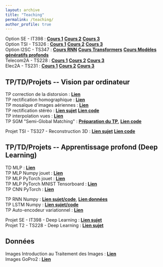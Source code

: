```yaml
---
layout: archive
title: "Teaching"
permalink: /teaching/
author_profile: true
---
```


Option SE - IT398 : [**Cours 1**](https://www.google.com/url?q=https%3A%2F%2Fmycore.core-cloud.net%2Findex.php%2Fs%2Fu63TKZfos1CQpu0%2Fdownload&sa=D&sntz=1&usg=AOvVaw3jp5ZTSEumVu-8q7Ary5lg) [**Cours 2**](https://www.google.com/url?q=https%3A%2F%2Fmycore.core-cloud.net%2Findex.php%2Fs%2FulOBGkCCR09fTq1%2Fdownload&sa=D&sntz=1&usg=AOvVaw3EP1A8cMtPCcwGPP7aeA6G) [**Cours 3**](https://mycore.core-cloud.net/index.php/s/qaUgCWFPYinfZzP/download)  
Option TSI - TS326 : [**Cours 1**](https://www.google.com/url?q=https%3A%2F%2Fmycore.core-cloud.net%2Findex.php%2Fs%2Fu63TKZfos1CQpu0%2Fdownload&sa=D&sntz=1&usg=AOvVaw3jp5ZTSEumVu-8q7Ary5lg) [**Cours 2**](https://www.google.com/url?q=https%3A%2F%2Fmycore.core-cloud.net%2Findex.php%2Fs%2FulOBGkCCR09fTq1%2Fdownload&sa=D&sntz=1&usg=AOvVaw3EP1A8cMtPCcwGPP7aeA6G) [**Cours 3**](https://www.google.com/url?q=https%3A%2F%2Fmycore.core-cloud.net%2Findex.php%2Fs%2FqaUgCWFPYinfZzP%2Fdownload&sa=D&sntz=1&usg=AOvVaw0YXpLrwVUPJqXKrFPBWxgY)  
Option I2SC - TS347 : [**Cours RNN**](https://www.google.com/url?q=https%3A%2F%2Fmycore.core-cloud.net%2Findex.php%2Fs%2FDXyqoJ8NtRtBdhX%2Fdownload&sa=D&sntz=1&usg=AOvVaw0313YYdSVY8UZ0Id8rw4DG) [**Cours Transformers**](https://mycore.core-cloud.net/index.php/s/9ueaWafCSPnBMuP/download) [**Cours Modèles génératifs profonds**](https://mycore.core-cloud.net/index.php/s/6lRV2KOPMy7nI0Z/download)  
Telecom2A - TS228 : [**Cours 1**](https://mycore.core-cloud.net/index.php/s/PttaDm06Geg5clE/download) [**Cours 2**](https://mycore.core-cloud.net/index.php/s/y8ohAqvCoJFdTKH/download) [**Cours 3**](https://mycore.core-cloud.net/index.php/s/Cgv7Q4YWRulJQ3S/download)  
Elec2A - TS231 : [**Cours 1**](https://mycore.core-cloud.net/index.php/s/PttaDm06Geg5clE/download) [**Cours 2**](https://mycore.core-cloud.net/index.php/s/y8ohAqvCoJFdTKH/download) [**Cours 3**](https://mycore.core-cloud.net/index.php/s/Cgv7Q4YWRulJQ3S/download)  



## TP/TD/Projets -- Vision par ordinateur

TP correction de la distorsion : [**Lien**](https://mycore.core-cloud.net/index.php/s/8AhvRdEXCh4cDtM/download)  
TP rectification homographique : [**Lien**](https://mycore.core-cloud.net/index.php/s/ZIe5G2uIUGf3YMu/download)  
TP mosaïque d'images aériennes : [**Lien**](https://www.google.com/url?q=https%3A%2F%2Fmycore.core-cloud.net%2Findex.php%2Fs%2F2QlNAJEDJddeUEW%2Fdownload&sa=D&sntz=1&usg=AOvVaw064_jKIQ8OIUbCIwfG0Qmz)  
TP rectification stéréo : [**Lien sujet**](https://mycore.core-cloud.net/index.php/s/TdDeKndEqJgGNZ5/download) [**Lien code**](https://mycore.core-cloud.net/index.php/s/yFERnMtGIQh4lKM/download)  
TP interpolation vues : [**Lien**](https://www.google.com/url?q=https%3A%2F%2Fmycore.core-cloud.net%2Findex.php%2Fs%2FDxkty6f116HNBmo&sa=D&sntz=1&usg=AOvVaw1r0Nez3sh7osfDcMkMKlh_)  
TP SGM "Semi-Global Matching" : [**Préparation du TP**](https://www.google.com/url?q=https%3A%2F%2Fmycore.core-cloud.net%2Findex.php%2Fs%2FR1KDxzoj2sctYAu%2Fdownload&sa=D&sntz=1&usg=AOvVaw2Ndx1vRb-6E3FYrx8eBkI-)**,** [**Lien code**](https://www.google.com/url?q=https%3A%2F%2Fmycore.core-cloud.net%2Findex.php%2Fs%2FpKqPf282mCygdyw%2Fdownload&sa=D&sntz=1&usg=AOvVaw0UMyArYC2jIpoNvqe8BW05)  

  
Projet TSI - TS327 - Reconstruction 3D :  [**Lien sujet**](https://mycore.core-cloud.net/index.php/s/2cPvZZK5zlHl9Ns/download)  [**Lien code**](https://mycore.core-cloud.net/index.php/s/2Q6yCNBfEJiF1my/download)



## TP/TD/Projets -- Apprentissage profond (Deep Learning)

TD MLP : [**Lien**](https://mycore.core-cloud.net/index.php/s/ImauS8e9BYHaJgZ/download)  
TP MLP Numpy jouet : [**Lien**](https://mycore.core-cloud.net/index.php/s/7ZrPsN07A0gU8El/download)  
TP MLP PyTorch jouet : [**Lien**](https://www.google.com/url?q=https%3A%2F%2Fmycore.core-cloud.net%2Findex.php%2Fs%2FrGTayezA6IYgzAD%2Fdownload&sa=D&sntz=1&usg=AOvVaw26iZC-2SNiJ64ON25oaF5q)  
TP MLP PyTorch MNIST Tensorboard : [**Lien**](https://www.google.com/url?q=https%3A%2F%2Fmycore.core-cloud.net%2Findex.php%2Fs%2FG139MEforG2MkVi%2Fdownload&sa=D&sntz=1&usg=AOvVaw3HkROwJbSBDTV-HImec-5L)  
TP CNN PyTorch : [**Lien**](https://www.google.com/url?q=https%3A%2F%2Fmycore.core-cloud.net%2Findex.php%2Fs%2Fo59TvQuUiIAlnR8%2Fdownload&sa=D&sntz=1&usg=AOvVaw0zUwlwzShvRC4WLM8cmBKt)  
  
  
TP RNN Numpy : [**Lien sujet/code**](https://www.google.com/url?q=https%3A%2F%2Fmycore.cnrs.fr%2Findex.php%2Fs%2FvN5RIQTrV0r62Mn%2Fdownload&sa=D&sntz=1&usg=AOvVaw1877eARa125DebJAum6m00), [**Lien données**](https://www.google.com/url?q=https%3A%2F%2Fmycore.core-cloud.net%2Findex.php%2Fs%2FDXdDKTd0pcKT1o2&sa=D&sntz=1&usg=AOvVaw3Dn6Gli0j0y2ID-K59XcwR)  
TP LSTM Numpy : [**Lien sujet/code**](https://www.google.com/url?q=https%3A%2F%2Fmycore.cnrs.fr%2Findex.php%2Fs%2FUjRcZdXlZCp4R1x%2Fdownload&sa=D&sntz=1&usg=AOvVaw2mL_m0sz12uP3sfbA6V1UC)  
TP Auto-encodeur variationnel : [**Lien**](https://mycore.core-cloud.net/index.php/s/IhSdCupceQXmgRf/download)  
  
Projet SE - IT398 - Deep Learning :  [**Lien sujet**](https://www.google.com/url?q=https%3A%2F%2Fmycore.core-cloud.net%2Findex.php%2Fs%2FQ63FJ8hu64QKcMs%2Fdownload&sa=D&sntz=1&usg=AOvVaw3N_3YnAFKf7PyzEhTSjn4T)  
Projet T2 - TS228 - Deep Learning :  [**Lien sujet**](https://www.google.com/url?q=https%3A%2F%2Fmycore.core-cloud.net%2Findex.php%2Fs%2FjGqcC9KZmLSdVr1%2Fdownload&sa=D&sntz=1&usg=AOvVaw0bDnmHjBOEP4zCLnOZmRfd)



## Données

Images Introduction au Traitement des Images : [**Lien**](https://www.google.com/url?q=https%3A%2F%2Fmycore.cnrs.fr%2Findex.php%2Fs%2FGouj9Cam7GY35MB&sa=D&sntz=1&usg=AOvVaw04f3EGvZ829YedJU8tBPa5)  
Images GoPro2 : [**Lien**](https://www.google.com/url?q=https%3A%2F%2Fmycore.cnrs.fr%2Findex.php%2Fs%2FclN3xly36dOslwX&sa=D&sntz=1&usg=AOvVaw1u3eomUXXeBhNBp9Fjx0nX)
